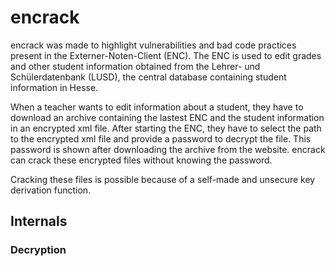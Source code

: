 # encrack
encrack was made to highlight vulnerabilities and bad code practices present in the Externer-Noten-Client (ENC). The ENC is used to edit grades and other student information obtained from the Lehrer- und Schülerdatenbank (LUSD), the central database containing student information in Hesse.

When a teacher wants to edit information about a student, they have to download an archive containing the lastest ENC and the student information in an encrypted xml file. After starting the ENC, they have to select the path to the encrypted xml file and provide a password to decrypt the file. This password is shown after downloading the archive from the website. encrack can crack these encrypted files without knowing the password.

Cracking these files is possible because of a self-made and unsecure key derivation function.

## Internals
### Decryption
